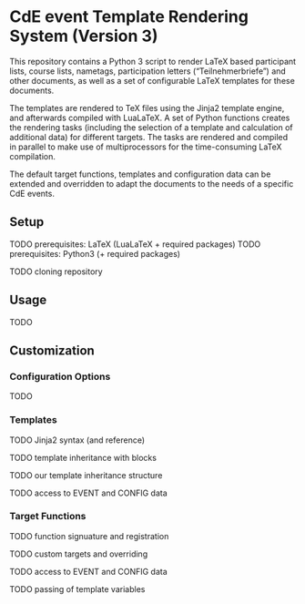 
# CdE event Template Rendering System (Version 3)

This repository contains a Python 3 script to render LaTeX based participant lists, course lists, nametags,
participation letters (“Teilnehmerbriefe”) and other documents, as well as a set of configurable LaTeX templates for
these documents.

The templates are rendered to TeX files using the Jinja2 template engine, and afterwards compiled with LuaLaTeX. A set
of Python functions creates the rendering tasks (including the selection of a template and calculation of additional
data) for different targets. The tasks are rendered and compiled in parallel to make use of multiprocessors for the
time-consuming LaTeX compilation. 

The default target functions, templates and configuration data can be extended and overridden to adapt the documents
to the needs of a specific CdE events.


## Setup

TODO prerequisites: LaTeX (LuaLaTeX + required packages)
TODO prerequisites: Python3 (+ required packages)

TODO cloning repository


## Usage

TODO


## Customization

### Configuration Options

TODO


### Templates

TODO Jinja2 syntax (and reference)

TODO template inheritance with blocks

TODO our template inheritance structure

TODO access to EVENT and CONFIG data


### Target Functions

TODO function signuature and registration

TODO custom targets and overriding

TODO access to EVENT and CONFIG data

TODO passing of template variables
 